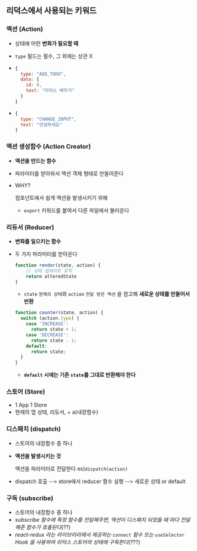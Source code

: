 ## 리덕스에서 사용되는 키워드

### 액션  (Action)

- 상태에 어떤 **변화가 필요할 때**

- `type` 필드는 필수, 그 외에는 상관 X

- ```js
  {
    type: "ADD_TODO",
    data: {
      id: 0,
      text: "리덕스 배우기"
    }
  }
  ```

- ```js
  {
    type: "CHANGE_INPUT",
    text: "안녕하세요"
  }
  ```



### 액션 생성함수 (Action Creator)

- **액션을 만드는 함수**
- 파라미터를 받아와서 액션 객체 형태로 만들어준다

- WHY?

  컴포넌트에서 쉽게 액션을 발생시키기 위해

  - `export` 키워드를 붙여서 다른 파일에서 불러온다



### 리듀서 (Reducer)

- **변화를 일으키는 함수**

- 두 가지 파라미터를 받아온다

  ```js
  function render(state, action) {
      // 상태 업데이트 로직
      return alteredState
  }
  ```

  - `state` `현재의 상태`와 `action` `전달 받은 액션` 을 참고해 **새로운 상태를 만들어서 반환**

  ```js
  function counter(state, action) {
    switch (action.type) {
      case 'INCREASE':
        return state + 1;
      case 'DECREASE':
        return state - 1;
      default:
        return state;
    }
  }
  ```

  - **`default` 시에는 기존 `state`를 그대로 반환해야 한다**





### 스토어 (Store)

- 1 App 1 Store
- 현재의 앱 상태, 리듀서, + a(내장함수)



### 디스패치 (dispatch)

- 스토어의 내장함수 중 하나

- **액션을 발생시키는 것**

  액션을 파라미터로 전달한다 ex)`dispatch(action)`

- dispatch 호출 --> store에서 reducer 함수 실행 --> 새로운 상태 or default



### 구독 (subscribe)

- 스토어의 내장함수 중 하나
- *subscribe 함수에 특정 함수를 전달해주면, 액션이 디스패치 되었을 때 마다 전달해준 함수가 호출된다*(??)
- *react-redux 라는 라이브러리에서 제공하는 `connect` 함수 또는 `useSelector` Hook 을 사용하여 리덕스 스토어의 상태에 구독한다*(???)